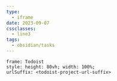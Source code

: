 ```yaml
---
type:
  - iframe
date: 2023-09-07
cssclasses:
  - line3
tags:
  - obsidian/tasks
---
```


```custom-frames
frame: Todoist
style: height: 80vh; width: 100%;
urlSuffix: <todoist-project-url-suffix>
```